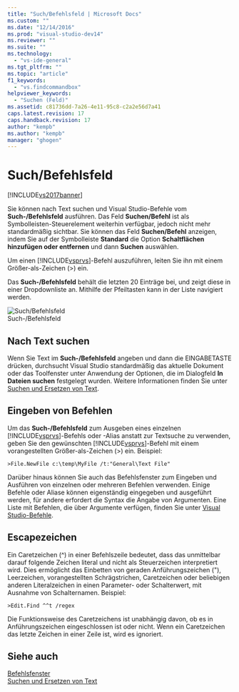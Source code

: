 ```yaml
---
title: "Such/Befehlsfeld | Microsoft Docs"
ms.custom: ""
ms.date: "12/14/2016"
ms.prod: "visual-studio-dev14"
ms.reviewer: ""
ms.suite: ""
ms.technology: 
  - "vs-ide-general"
ms.tgt_pltfrm: ""
ms.topic: "article"
f1_keywords: 
  - "vs.findcommandbox"
helpviewer_keywords: 
  - "Suchen (Feld)"
ms.assetid: c81736dd-7a26-4e11-95c8-c2a2e56d7a41
caps.latest.revision: 17
caps.handback.revision: 17
author: "kempb"
ms.author: "kempb"
manager: "ghogen"
---
```

# Such/Befehlsfeld
[!INCLUDE[vs2017banner](../code-quality/includes/vs2017banner.md)]

Sie können nach Text suchen und Visual Studio\-Befehle vom **Such\-\/Befehlsfeld** ausführen.  Das Feld **Suchen\/Befehl** ist als Symbolleisten\-Steuerelement weiterhin verfügbar, jedoch nicht mehr standardmäßig sichtbar.  Sie können das Feld **Suchen\/Befehl** anzeigen, indem Sie auf der Symbolleiste **Standard** die Option **Schaltflächen hinzufügen oder entfernen** und dann **Suchen** auswählen.  
  
 Um einen [!INCLUDE[vsprvs](../code-quality/includes/vsprvs_md.md)]\-Befehl auszuführen, leiten Sie ihn mit einem Größer\-als\-Zeichen \(\>\) ein.  
  
 Das **Such\-\/Befehlsfeld** behält die letzten 20 Einträge bei, und zeigt diese in einer Dropdownliste an.  Mithilfe der Pfeiltasten kann in der Liste navigiert werden.  
  
 ![Such&#47;Befehlsfeld](../ide/media/findcommandbox.png "FindCommandBox")  
Such\-\/Befehlsfeld  
  
## Nach Text suchen  
 Wenn Sie Text im **Such\-\/Befehlsfeld** angeben und dann die EINGABETASTE drücken, durchsucht Visual Studio standardmäßig das aktuelle Dokument oder das Toolfenster unter Anwendung der Optionen, die im Dialogfeld **In Dateien suchen** festgelegt wurden.  Weitere Informationen finden Sie unter [Suchen und Ersetzen von Text](../ide/finding-and-replacing-text.md).  
  
## Eingeben von Befehlen  
 Um das **Such\-\/Befehlsfeld** zum Ausgeben eines einzelnen [!INCLUDE[vsprvs](../code-quality/includes/vsprvs_md.md)]\-Befehls oder \-Alias anstatt zur Textsuche zu verwenden, geben Sie den gewünschten [!INCLUDE[vsprvs](../code-quality/includes/vsprvs_md.md)]\-Befehl mit einem vorangestellten Größer\-als\-Zeichen \(\>\) ein.  Beispiel:  
  
```  
>File.NewFile c:\temp\MyFile /t:"General\Text File"  
```  
  
 Darüber hinaus können Sie auch das Befehlsfenster zum Eingeben und Ausführen von einzelnen oder mehreren Befehlen verwenden.  Einige Befehle oder Aliase können eigenständig eingegeben und ausgeführt werden, für andere erfordert die Syntax die Angabe von Argumenten.  Eine Liste mit Befehlen, die über Argumente verfügen, finden Sie unter [Visual Studio\-Befehle](../ide/reference/visual-studio-commands.md).  
  
## Escapezeichen  
 Ein Caretzeichen \(^\) in einer Befehlszeile bedeutet, dass das unmittelbar darauf folgende Zeichen literal und nicht als Steuerzeichen interpretiert wird.  Dies ermöglicht das Einbetten von geraden Anführungszeichen \("\), Leerzeichen, vorangestellten Schrägstrichen, Caretzeichen oder beliebigen anderen Literalzeichen in einen Parameter\- oder Schalterwert, mit Ausnahme von Schalternamen.  Beispiel:  
  
```  
>Edit.Find ^^t /regex  
```  
  
 Die Funktionsweise des Caretzeichens ist unabhängig davon, ob es in Anführungszeichen eingeschlossen ist oder nicht.  Wenn ein Caretzeichen das letzte Zeichen in einer Zeile ist, wird es ignoriert.  
  
## Siehe auch  
 [Befehlsfenster](../ide/reference/command-window.md)   
 [Suchen und Ersetzen von Text](../ide/finding-and-replacing-text.md)